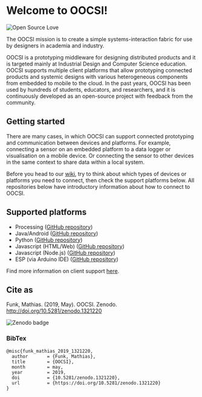 # Welcome to OOCSI!

![Open Source Love](https://badges.frapsoft.com/os/v1/open-source.png?v=103) 

The OOCSI mission is to create a simple systems-interaction fabric for use by designers in academia and industry.

OOCSI is a prototyping middleware for designing distributed products and it is targeted mainly at Industrial Design and Computer Science education. OOCSI supports multiple client platforms that allow prototyping connected products and systemic designs with various heterogeneous components from embedded to mobile to the cloud. In the past years, OOCSI has been used by hundreds of students, educators, and researchers, and it is continuously developed as an open-source project with feedback from the community.

## Getting started

There are many cases, in which OOCSI can support connected prototyping and communication between devices and platforms. For example, connecting a sensor on an embedded platform to a data logger or visualisation on a mobile device. Or connecting the sensor to other devices in the same context to share data within a local system.

Before you head to our [wiki](https://github.com/iddi/oocsi/wiki), try to think about which types of devices or platforms you need to connect, then check the support platforms below. All repositories below have introductory information about how to connect to OOCSI.

## Supported platforms

* Processing ([GitHub repository](https://github.com/iddi/oocsi-processing))
* Java/Android ([GitHub repository](https://github.com/iddi/oocsi))
* Python ([GitHub repository](https://github.com/iddi/oocsi-python))
* Javascript (HTML/Web) ([GitHub repository](https://github.com/iddi/oocsi-websocket))
* Javascript (Node.js) ([GitHub repository](https://github.com/iddi/oocsi-nodejs))
* ESP (via Arduino IDE) ([GitHub repository](https://github.com/iddi/oocsi-esp))

Find more information on client support [here](https://github.com/iddi/oocsi/wiki/OOCSI-clients).

## Cite as

Funk, Mathias. (2019, May). OOCSI. Zenodo. http://doi.org/10.5281/zenodo.1321220

![Zenodo badge](https://zenodo.org/badge/DOI/10.5281/zenodo.1321220.svg)

### BibTex

	@misc{funk_mathias_2019_1321220,
	  author       = {Funk, Mathias},
	  title        = {OOCSI},
	  month        = may,
	  year         = 2019,
	  doi          = {10.5281/zenodo.1321220},
	  url          = {https://doi.org/10.5281/zenodo.1321220}
	}

